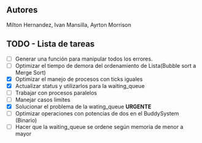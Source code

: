 ## Autores
Milton Hernandez, Ivan Mansilla, Ayrton Morrison


## TODO - Lista de tareas
- [ ] Generar una función para manipular todos los errores.
- [ ] Optimizar el tiempo de demora del ordenamiento de Lista(Bubble sort a Merge Sort)
- [X] Optimizar el manejo de procesos con ticks iguales
- [X] Actualizar status y utilizarlos para la waiting_queue
- [ ] Trabajar con procesos paralelos
- [ ] Manejar casos limites
- [X] Solucionar el problema de la wating_queue **URGENTE**
- [ ] Optimizar operaciones con potencias de dos en el BuddySystem (Binario)
- [ ] Hacer que la waiting_queue se ordene según memoria de menor a mayor